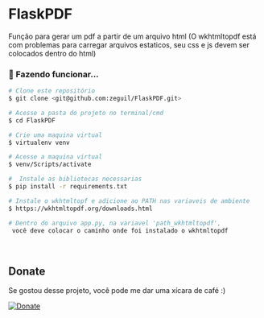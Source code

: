 # FlaskPDF
Função para gerar um pdf a partir de um arquivo html
(O wkhtmltopdf está com problemas para carregar arquivos estaticos, seu css e js devem ser colocados dentro do html)

### 🎲 Fazendo funcionar...

```bash
# Clone este repositório
$ git clone <git@github.com:zeguil/FlaskPDF.git>

# Acesse a pasta do projeto no terminal/cmd
$ cd FlaskPDF

# Crie uma maquina virtual
$ virtualenv venv 

# Acesse a maquina virtual
$ venv/Scripts/activate

#  Instale as bibliotecas necessarias 
$ pip install -r requirements.txt

# Instale o wkhtmltopf e adicione ao PATH nas variaveis de ambiente
$ https://wkhtmltopdf.org/downloads.html

# Dentro do arquivo app.py, na variavel 'path_wkhtmltopdf',
 você deve colocar o caminho onde foi instalado o wkhtmltopdf

```
<br>

## Donate
Se gostou desse projeto, você pode me dar uma xícara de café :) 

[![Donate](https://img.shields.io/badge/Donate-PayPal-green.svg)](https://www.paypal.com/donate?business=EAH9AAPCYS94A&no_recurring=0&currency_code=BRL)